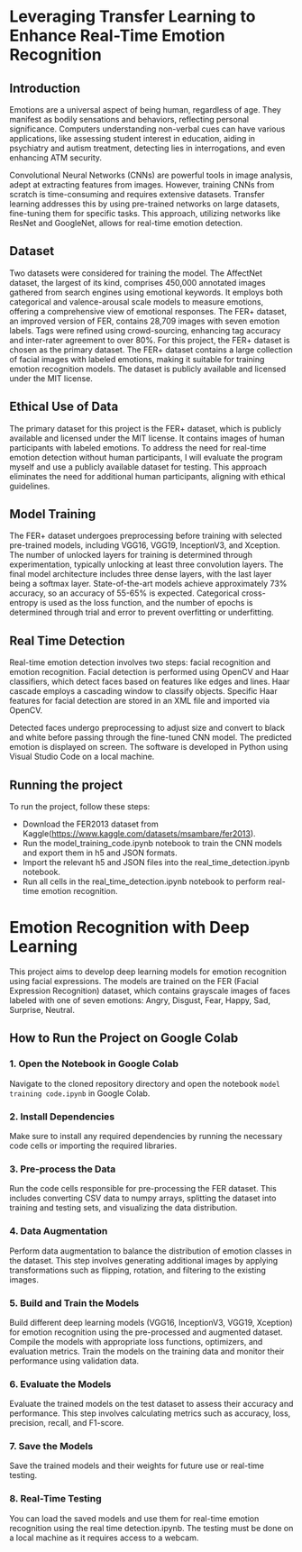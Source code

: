 # Leveraging Transfer Learning to Enhance Real-Time Emotion Recognition

## Introduction
Emotions are a universal aspect of being human, regardless of age. They manifest as bodily sensations and behaviors, reflecting personal significance. Computers understanding non-verbal cues can have various applications, like assessing student interest in education, aiding in psychiatry and autism treatment, detecting lies in interrogations, and even enhancing ATM security.

Convolutional Neural Networks (CNNs) are powerful tools in image analysis, adept at extracting features from images. However, training CNNs from scratch is time-consuming and requires extensive datasets. Transfer learning addresses this by using pre-trained networks on large datasets, fine-tuning them for specific tasks. This approach, utilizing networks like ResNet and GoogleNet, allows for real-time emotion detection.

## Dataset
Two datasets were considered for training the model. The AffectNet dataset, the largest of its kind, comprises 450,000 annotated images gathered from search engines using emotional keywords. It employs both categorical and valence-arousal scale models to measure emotions, offering a comprehensive view of emotional responses. The FER+ dataset, an improved version of FER, contains 28,709 images with seven emotion labels. Tags were refined using crowd-sourcing, enhancing tag accuracy and inter-rater agreement to over 80%. For this project, the FER+ dataset is chosen as the primary dataset. The FER+ dataset contains a large collection of facial images with labeled emotions, making it suitable for training emotion recognition models. The dataset is publicly available and licensed under the MIT license.

## Ethical Use of Data
The primary dataset for this project is the FER+ dataset, which is publicly available and licensed under the MIT license. It contains images of human participants with labeled emotions. To address the need for real-time emotion detection without human participants, I will evaluate the program myself and use a publicly available dataset for testing. This approach eliminates the need for additional human participants, aligning with ethical guidelines.

## Model Training
The FER+ dataset undergoes preprocessing before training with selected pre-trained models, including VGG16, VGG19, InceptionV3, and Xception. The number of unlocked layers for training is determined through experimentation, typically unlocking at least three convolution layers. The final model architecture includes three dense layers, with the last layer being a softmax layer. State-of-the-art models achieve approximately 73% accuracy, so an accuracy of 55-65% is expected. Categorical cross-entropy is used as the loss function, and the number of epochs is determined through trial and error to prevent overfitting or underfitting. 

## Real Time Detection
Real-time emotion detection involves two steps: facial recognition and emotion recognition. Facial detection is performed using OpenCV and Haar classifiers, which detect faces based on features like edges and lines. Haar cascade employs a cascading window to classify objects. Specific Haar features for facial detection are stored in an XML file and imported via OpenCV.

Detected faces undergo preprocessing to adjust size and convert to black and white before passing through the fine-tuned CNN model. The predicted emotion is displayed on screen. The software is developed in Python using Visual Studio Code on a local machine.

## Running the project
To run the project, follow these steps:
* Download the FER2013 dataset from Kaggle(https://www.kaggle.com/datasets/msambare/fer2013).
* Run the model_training_code.ipynb notebook to train the CNN models and export them in h5 and JSON formats.
* Import the relevant h5 and JSON files into the real_time_detection.ipynb notebook.
* Run all cells in the real_time_detection.ipynb notebook to perform real-time emotion recognition.

# Emotion Recognition with Deep Learning

This project aims to develop deep learning models for emotion recognition using facial expressions. The models are trained on the FER (Facial Expression Recognition) dataset, which contains grayscale images of faces labeled with one of seven emotions: Angry, Disgust, Fear, Happy, Sad, Surprise, Neutral.

## How to Run the Project on Google Colab

### 1. Open the Notebook in Google Colab
Navigate to the cloned repository directory and open the notebook `model training code.ipynb` in Google Colab.


### 2. Install Dependencies
Make sure to install any required dependencies by running the necessary code cells or importing the required libraries.

### 3. Pre-process the Data
Run the code cells responsible for pre-processing the FER dataset. This includes converting CSV data to numpy arrays, splitting the dataset into training and testing sets, and visualizing the data distribution.

### 4. Data Augmentation
Perform data augmentation to balance the distribution of emotion classes in the dataset. This step involves generating additional images by applying transformations such as flipping, rotation, and filtering to the existing images.

### 5. Build and Train the Models
Build different deep learning models (VGG16, InceptionV3, VGG19, Xception) for emotion recognition using the pre-processed and augmented dataset. Compile the models with appropriate loss functions, optimizers, and evaluation metrics. Train the models on the training data and monitor their performance using validation data.

### 6. Evaluate the Models
Evaluate the trained models on the test dataset to assess their accuracy and performance. This step involves calculating metrics such as accuracy, loss, precision, recall, and F1-score.

### 7. Save the Models
Save the trained models and their weights for future use or real-time testing.

### 8. Real-Time Testing
You can load the saved models and use them for real-time emotion recognition using the real time detection.ipynb. The testing must be done on a local machine as it requires access to a webcam.




